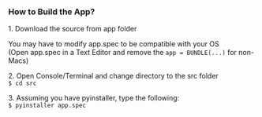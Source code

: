 <h3>How to Build the App?</h3>
    <p>
        1. Download the source from app folder
    </p>
    <p>
        You may have to modify app.spec to be compatible with your OS
        <br/>
        (Open app.spec in a Text Editor and remove the <code>app = BUNDLE(...)</code> for non-Macs)
    </p>
    <p>
        2. Open Console/Terminal and change directory to the src folder
        <br/>
        <code>$ cd src</code>
    </p>
    <p>
        3. Assuming you have pyinstaller, type the following:
        <br/>
        <code>$ pyinstaller app.spec</code>
    </p>

